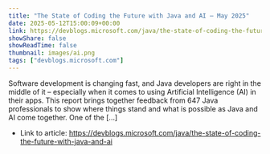 ```yaml
---
title: "The State of Coding the Future with Java and AI – May 2025"
date: 2025-05-12T15:00:09+00:00
link: https://devblogs.microsoft.com/java/the-state-of-coding-the-future-with-java-and-ai
showShare: false
showReadTime: false
thumbnail: images/ai.png
tags: ["devblogs.microsoft.com"]
---
```

Software development is changing fast, and Java developers are right in the middle of it – especially when it comes to using Artificial Intelligence (AI) in their apps. This report brings together feedback from 647 Java professionals to show where things stand and what is possible as Java and AI come together. One of the […]

- Link to article: https://devblogs.microsoft.com/java/the-state-of-coding-the-future-with-java-and-ai